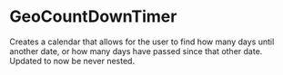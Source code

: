 # GeoCountDownTimer
Creates a calendar that allows for the user to find how many days until another date, or how many days have passed since that other date.
Updated to now be never nested.
